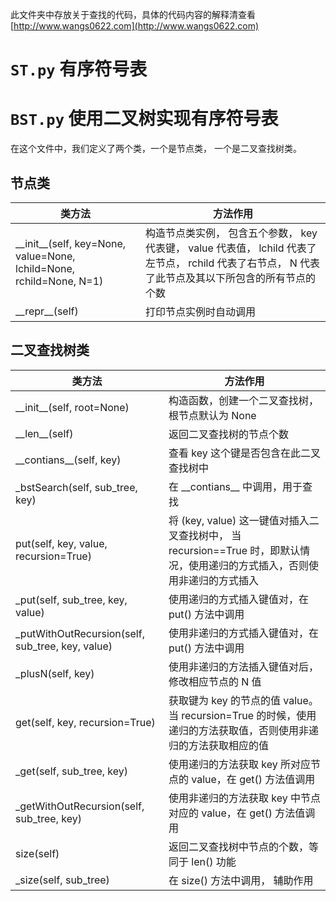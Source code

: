此文件夹中存放关于查找的代码，具体的代码内容的解释清查看 [http://www.wangs0622.com](http://www.wangs0622.com)

# **`ST.py`** 有序符号表
# **`BST.py`**  使用二叉树实现有序符号表

在这个文件中，我们定义了两个类，一个是节点类， 一个是二叉查找树类。

## 节点类

|类方法|方法作用|
|---|---|
|\_\_init\_\_(self, key=None, value=None, lchild=None, rchild=None, N=1)|构造节点类实例， 包含五个参数， key 代表键， value 代表值， lchild 代表了左节点， rchild 代表了右节点， N 代表了此节点及其以下所包含的所有节点的个数|
|\_\_repr\_\_(self)| 打印节点实例时自动调用 |

## 二叉查找树类


|类方法|方法作用|
|---|---|
|\_\_init\_\_(self, root=None)| 构造函数，创建一个二叉查找树，根节点默认为 None|
|\_\_len\_\_(self)| 返回二叉查找树的节点个数 |
|\_\_contians\_\_(self, key)| 查看 key 这个键是否包含在此二叉查找树中 |
|\_bstSearch(self, sub_tree, key)| 在 \_\_contians\_\_ 中调用，用于查找 |
|put(self, key, value, recursion=True)| 将 (key, value) 这一键值对插入二叉查找树中， 当 recursion==True 时，即默认情况，使用递归的方式插入，否则使用非递归的方式插入|
|\_put(self, sub_tree, key, value)|使用递归的方式插入键值对，在 put() 方法中调用|
|\_putWithOutRecursion(self, sub_tree, key, value)| 使用非递归的方式插入键值对，在 put() 方法中调用 |
|\_plusN(self, key)| 使用非递归的方法插入键值对后，修改相应节点的 N 值 |
|get(self, key, recursion=True)| 获取键为 key 的节点的值 value。 当 recursion=True 的时候，使用递归的方法获取值，否则使用非递归的方法获取相应的值|
|\_get(self, sub_tree, key)| 使用递归的方法获取 key 所对应节点的 value，在 get() 方法值调用|
|\_getWithOutRecursion(self, sub_tree, key)| 使用非递归的方法获取 key 中节点对应的 value，在 get() 方法值调用|
| size(self) | 返回二叉查找树中节点的个数，等同于 len() 功能|
|\_size(self, sub_tree)| 在 size() 方法中调用， 辅助作用 |

